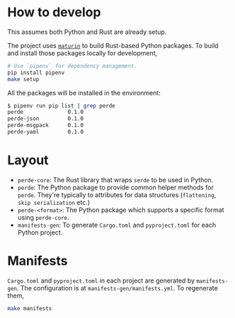 # How to develop

This assumes both Python and Rust are already setup.

The project uses [`maturin`](https://pypi.org/project/maturin/) to build Rust-based Python packages.
To build and install those packages locally for development,

```sh
# Use `pipenv` for dependency management.
pip install pipenv
make setup
```

All the packages will be installed in the environment:

```sh
$ pipenv run pip list | grep perde
perde              0.1.0
perde-json         0.1.0
perde-msgpack      0.1.0
perde-yaml         0.1.0
```

# Layout

* `perde-core`: The Rust library that wraps `serde` to be used in Python.
* `perde`: The Python package to provide common helper methods for `perde`. They're typically to attributes for data structures (`flattening`, `skip serialization` etc.)
* `perde-<format>`: The Python package which supports a specific format using `perde-core`.
* `manifests-gen`: To generate `Cargo.toml` and `pyproject.toml` for each Python project.

# Manifests

`Cargo.toml` and `pyproject.toml` in each project are generated by `manifests-gen`. The configuration is at `manifests-gen/manifests.yml`.
To regenerate them,

```sh
make manifests
```
